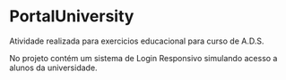 # PortalUniversity

Atividade realizada para exercicios educacional para curso de A.D.S.

No projeto contém um sistema de Login Responsivo simulando acesso a alunos da universidade.
